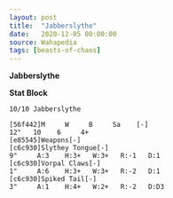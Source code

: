 ```yaml
---
layout: post
title:  "Jabberslythe"
date:   2020-12-05 00:00:00
source: Wahapedia
tags: [beasts-of-chaos]
---
```


**Jabberslythe**

**Stat Block**
```
10/10 Jabberslythe
```

```
[56f442]M     W     B     Sa    [-]
12"   10    6     4+    
[e85545]Weapons[-]
[c6c930]Slythey Tongue[-]
9"     A:3    H:3+   W:3+   R:-1   D:1   
[c6c930]Vorpal Claws[-]
1"     A:6    H:3+   W:3+   R:-2   D:1   
[c6c930]Spiked Tail[-]
3"     A:1    H:4+   W:2+   R:-2   D:D3  
```
    